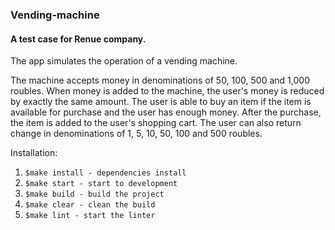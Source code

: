 ### Vending-machine
#### A test case for Renue company.

The app simulates the operation of a vending machine.

The machine accepts money in denominations of 50, 100, 500 and 1,000 roubles. When money is added to the machine, the user's money is reduced by exactly the same amount.
The user is able to buy an item if the item is available for purchase and the user has enough money.
After the purchase, the item is added to the user's shopping cart.
The user can also return change in denominations of 1, 5, 10, 50, 100 and 500 roubles.

Installation:
 1. ```$make install - dependencies install```
 2. ```$make start - start to development```
 3. ```$make build - build the project```
 4. ```$make clear - clean the build```
 5. ```$make lint - start the linter```

